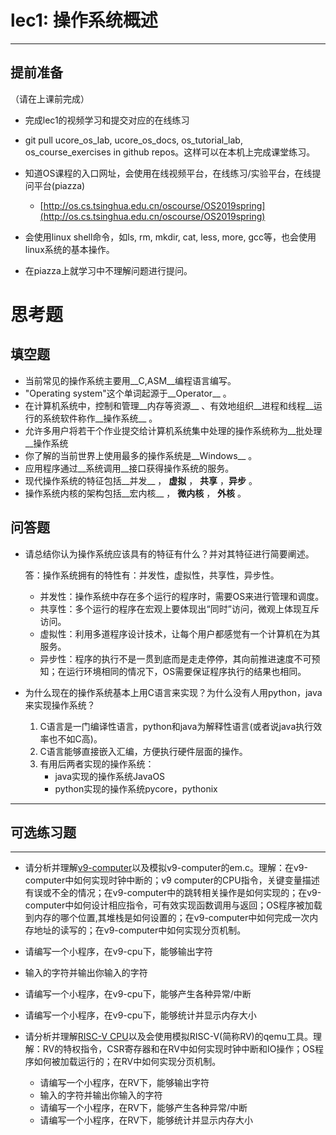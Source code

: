 # lec1: 操作系统概述

---

## **提前准备**

（请在上课前完成）

* 完成lec1的视频学习和提交对应的在线练习
* git pull ucore\_os\_lab, ucore\_os\_docs, os\_tutorial\_lab, os\_course\_exercises in github repos。这样可以在本机上完成课堂练习。
* 知道OS课程的入口网址，会使用在线视频平台，在线练习/实验平台，在线提问平台\(piazza\)
  * [http://os.cs.tsinghua.edu.cn/oscourse/OS2019spring](http://os.cs.tsinghua.edu.cn/oscourse/OS2019spring)


* 会使用linux shell命令，如ls, rm, mkdir, cat, less, more, gcc等，也会使用linux系统的基本操作。
* 在piazza上就学习中不理解问题进行提问。



# 思考题

## 填空题

* 当前常见的操作系统主要用__C,ASM__编程语言编写。
* "Operating system"这个单词起源于__Operator__ 。
* 在计算机系统中，控制和管理__内存等资源__ 、有效地组织__进程和线程__运行的系统软件称作__操作系统__ 。
* 允许多用户将若干个作业提交给计算机系统集中处理的操作系统称为__批处理__操作系统
* 你了解的当前世界上使用最多的操作系统是__Windows__ 。
* 应用程序通过__系统调用__接口获得操作系统的服务。
* 现代操作系统的特征包括__并发__ ， __虚拟__ ， __共享__ ，__异步__ 。
* 操作系统内核的架构包括__宏内核__ ， __微内核__ ， __外核__ 。


## 问答题

- 请总结你认为操作系统应该具有的特征有什么？并对其特征进行简要阐述。

  答：操作系统拥有的特性有：并发性，虚拟性，共享性，异步性。

  * 并发性：操作系统中存在多个运行的程序时，需要OS来进行管理和调度。
  * 共享性：多个运行的程序在宏观上要体现出“同时”访问，微观上体现互斥访问。
  * 虚拟性：利用多道程序设计技术，让每个用户都感觉有一个计算机在为其服务。
  * 异步性：程序的执行不是一贯到底而是走走停停，其向前推进速度不可预知；在运行环境相同的情况下，OS需要保证程序执行的结果也相同。


- 为什么现在的操作系统基本上用C语言来实现？为什么没有人用python，java来实现操作系统？
  1. C语言是一门编译性语言，python和java为解释性语言(或者说java执行效率也不如C高)。
  2. C语言能够直接嵌入汇编，方便执行硬件层面的操作。
  3. 有用后两者实现的操作系统：
     * java实现的操作系统JavaOS
     * python实现的操作系统pycore，pythonix

---

## 可选练习题

---

- 请分析并理解[v9\-computer](https://github.com/chyyuu/os_tutorial_lab/blob/master/v9_computer/docs/v9_computer.md)以及模拟v9\-computer的em.c。理解：在v9\-computer中如何实现时钟中断的；v9 computer的CPU指令，关键变量描述有误或不全的情况；在v9\-computer中的跳转相关操作是如何实现的；在v9\-computer中如何设计相应指令，可有效实现函数调用与返回；OS程序被加载到内存的哪个位置,其堆栈是如何设置的；在v9\-computer中如何完成一次内存地址的读写的；在v9\-computer中如何实现分页机制。


- 请编写一个小程序，在v9-cpu下，能够输出字符


- 输入的字符并输出你输入的字符


- 请编写一个小程序，在v9-cpu下，能够产生各种异常/中断


- 请编写一个小程序，在v9-cpu下，能够统计并显示内存大小



- 请分析并理解[RISC-V CPU](http://www.riscvbook.com/chinese/)以及会使用模拟RISC\-V(简称RV)的qemu工具。理解：RV的特权指令，CSR寄存器和在RV中如何实现时钟中断和IO操作；OS程序如何被加载运行的；在RV中如何实现分页机制。
  - 请编写一个小程序，在RV下，能够输出字符
  - 输入的字符并输出你输入的字符
  - 请编写一个小程序，在RV下，能够产生各种异常/中断
  - 请编写一个小程序，在RV下，能够统计并显示内存大小
